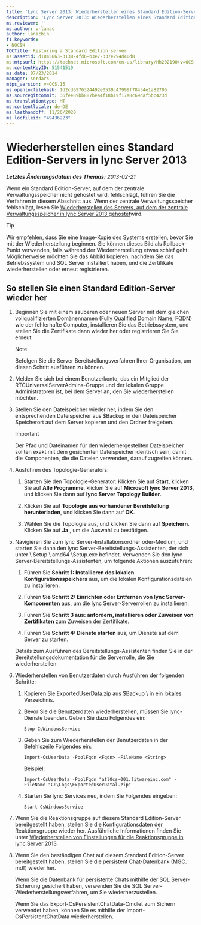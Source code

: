 ```yaml
---
title: 'Lync Server 2013: Wiederherstellen eines Standard Edition-Servers'
description: 'Lync Server 2013: Wiederherstellen eines Standard Edition-Servers.'
ms.reviewer: ''
ms.author: v-lanac
author: lanachin
f1.keywords:
- NOCSH
TOCTitle: Restoring a Standard Edition server
ms:assetid: d1845663-3138-4fd6-b3e7-337e294d40d8
ms:mtpsurl: https://technet.microsoft.com/en-us/library/Hh202190(v=OCS.15)
ms:contentKeyID: 51541519
ms.date: 07/23/2014
manager: serdars
mtps_version: v=OCS.15
ms.openlocfilehash: 1d2cd6976324492e0539c47999f78434e1a82706
ms.sourcegitcommit: 36fee89bb887bea4f18b19f17a8c69daf5bc423d
ms.translationtype: MT
ms.contentlocale: de-DE
ms.lasthandoff: 11/26/2020
ms.locfileid: "49436223"
---
```

# <a name="restoring-a-standard-edition-server-in-lync-server-2013"></a>Wiederherstellen eines Standard Edition-Servers in lync Server 2013

<div data-xmlns="http://www.w3.org/1999/xhtml">

<div class="topic" data-xmlns="http://www.w3.org/1999/xhtml" data-msxsl="urn:schemas-microsoft-com:xslt" data-cs="https://msdn.microsoft.com/">

<div data-asp="https://msdn2.microsoft.com/asp">



</div>

<div id="mainSection">

<div id="mainBody">

<span> </span>

_**Letztes Änderungsdatum des Themas:** 2013-02-21_

Wenn ein Standard Edition-Server, auf dem der zentrale Verwaltungsspeicher nicht gehostet wird, fehlschlägt, führen Sie die Verfahren in diesem Abschnitt aus. Wenn der zentrale Verwaltungsspeicher fehlschlägt, lesen Sie [Wiederherstellen des Servers, auf dem der zentrale Verwaltungsspeicher in lync Server 2013 gehostet](lync-server-2013-restoring-the-server-hosting-the-central-management-store.md)wird.

<div>


> [!TIP]  
> Wir empfehlen, dass Sie eine Image-Kopie des Systems erstellen, bevor Sie mit der Wiederherstellung beginnen. Sie können dieses Bild als Rollback-Punkt verwenden, falls während der Wiederherstellung etwas schief geht. Möglicherweise möchten Sie das Abbild kopieren, nachdem Sie das Betriebssystem und SQL Server installiert haben, und die Zertifikate wiederherstellen oder erneut registrieren.



</div>

<div>

## <a name="to-restore-a-standard-edition-server"></a>So stellen Sie einen Standard Edition-Server wieder her

1.  Beginnen Sie mit einem sauberen oder neuen Server mit dem gleichen vollqualifizierten Domänennamen (Fully Qualified Domain Name, FQDN) wie der fehlerhafte Computer, installieren Sie das Betriebssystem, und stellen Sie die Zertifikate dann wieder her oder registrieren Sie Sie erneut.
    
    <div>
    

    > [!NOTE]  
    > Befolgen Sie die Server Bereitstellungsverfahren Ihrer Organisation, um diesen Schritt ausführen zu können.

    
    </div>

2.  Melden Sie sich bei einem Benutzerkonto, das ein Mitglied der RTCUniversalServerAdmins-Gruppe und der lokalen Gruppe Administratoren ist, bei dem Server an, den Sie wiederherstellen möchten.

3.  Stellen Sie den Dateispeicher wieder her, indem Sie den entsprechenden Dateispeicher aus $Backup in den Dateispeicher Speicherort auf dem Server kopieren und den Ordner freigeben.
    
    <div>
    

    > [!IMPORTANT]  
    > Der Pfad und Dateinamen für den wiederhergestellten Dateispeicher sollten exakt mit dem gesicherten Dateispeicher identisch sein, damit die Komponenten, die die Dateien verwenden, darauf zugreifen können.

    
    </div>

4.  Ausführen des Topologie-Generators:
    
    1.  Starten Sie den Topologie-Generator: Klicken Sie auf **Start**, klicken Sie auf **Alle Programme**, klicken Sie auf **Microsoft lync Server 2013**, und klicken Sie dann auf **lync Server Topology Builder**.
    
    2.  Klicken Sie auf **Topologie aus vorhandener Bereitstellung herunterladen**, und klicken Sie dann auf **OK**.
    
    3.  Wählen Sie die Topologie aus, und klicken Sie dann auf **Speichern**. Klicken Sie auf **Ja** , um die Auswahl zu bestätigen.

5.  Navigieren Sie zum lync Server-Installationsordner oder-Medium, und starten Sie dann den lync Server-Bereitstellungs-Assistenten, der sich unter \\ Setup \\ amd64 \\Setup.exe befindet. Verwenden Sie den lync Server-Bereitstellungs-Assistenten, um folgende Aktionen auszuführen:
    
    1.  Führen Sie **Schritt 1: Installieren des lokalen Konfigurationsspeichers** aus, um die lokalen Konfigurationsdateien zu installieren.
    
    2.  Führen **Sie Schritt 2: Einrichten oder Entfernen von lync Server-Komponenten** aus, um die lync Server-Serverrollen zu installieren.
    
    3.  Führen Sie **Schritt 3 aus: anfordern, installieren oder Zuweisen von Zertifikaten** zum Zuweisen der Zertifikate.
    
    4.  Führen Sie **Schritt 4: Dienste starten** aus, um Dienste auf dem Server zu starten.
    
    Details zum Ausführen des Bereitstellungs-Assistenten finden Sie in der Bereitstellungsdokumentation für die Serverrolle, die Sie wiederherstellen.

6.  Wiederherstellen von Benutzerdaten durch Ausführen der folgenden Schritte:
    
    1.  Kopieren Sie ExportedUserData.zip aus $Backup \\ in ein lokales Verzeichnis.
    
    2.  Bevor Sie die Benutzerdaten wiederherstellen, müssen Sie lync-Dienste beenden. Geben Sie dazu Folgendes ein:
        
            Stop-CsWindowsService
    
    3.  Geben Sie zum Wiederherstellen der Benutzerdaten in der Befehlszeile Folgendes ein:
        
            Import-CsUserData -PoolFqdn <Fqdn> -FileName <String>
        
        Beispiel:
        
            Import-CsUserData -PoolFqdn "atl0cs-001.litwareinc.com" -FileName "C:\Logs\ExportedUserDatal.zip"
    
    4.  Starten Sie lync Services neu, indem Sie Folgendes eingeben:
        
            Start-CsWindowsService

7.  Wenn Sie die Reaktionsgruppe auf diesem Standard Edition-Server bereitgestellt haben, stellen Sie die Konfigurationsdaten der Reaktionsgruppe wieder her. Ausführliche Informationen finden Sie unter [Wiederherstellen von Einstellungen für die Reaktionsgruppe in lync Server 2013](lync-server-2013-restoring-response-group-settings.md).

8.  Wenn Sie den beständigen Chat auf diesem Standard Edition-Server bereitgestellt haben, stellen Sie die persistent Chat-Datenbank (MGC. mdf) wieder her.
    
    Wenn Sie die Datenbank für persistente Chats mithilfe der SQL Server-Sicherung gesichert haben, verwenden Sie die SQL Server-Wiederherstellungsverfahren, um Sie wiederherzustellen.
    
    Wenn Sie das Export-CsPersistentChatData-Cmdlet zum Sichern verwendet haben, können Sie es mithilfe der Import-CsPersistentChatData wiederherstellen.

</div>

</div>

<span> </span>

</div>

</div>

</div>

